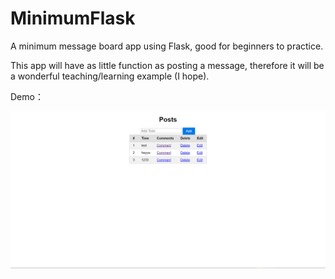 # MinimumFlask
A minimum message board app using Flask, good for beginners to practice.

This app will have as little function as posting a message, therefore it will be a wonderful teaching/learning example (I hope).

Demo：

![效果图](.\src\20180905160340.png)
